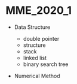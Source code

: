 # MME_2020_1

* Data Structure 
  * double pointer
  * structure
  * stack
  * linked list
  * binary search tree
 
* Numerical Method
